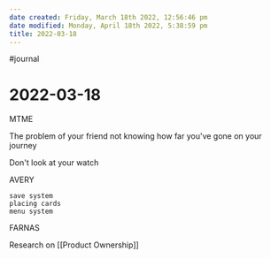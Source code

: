 ```yaml
---
date created: Friday, March 18th 2022, 12:56:46 pm
date modified: Monday, April 18th 2022, 5:38:59 pm
title: 2022-03-18
---
```

#journal

# 2022-03-18

MTME

The problem of your friend not knowing how far you've gone on your journey

Don't look at your watch

AVERY

	save system
	placing cards
	menu system

FARNAS

Research on [[Product Ownership]]
